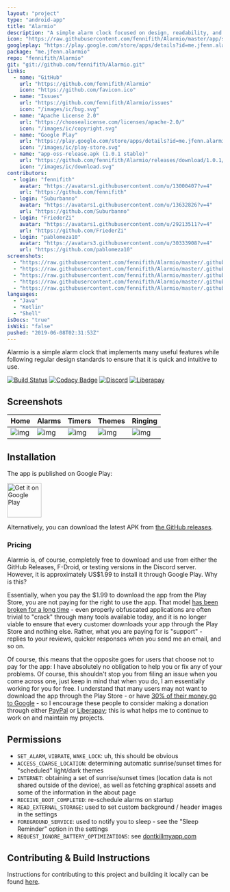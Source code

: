 ```yaml
---
layout: "project"
type: "android-app"
title: "Alarmio"
description: "A simple alarm clock focused on design, readability, and internet radio."
icon: "https://raw.githubusercontent.com/fennifith/Alarmio/master/app/src/main/ic_launcher-web.png"
googleplay: "https://play.google.com/store/apps/details?id=me.jfenn.alarmio"
package: "me.jfenn.alarmio"
repo: "fennifith/Alarmio"
git: "git://github.com/fennifith/Alarmio.git"
links: 
  - name: "GitHub"
    url: "https://github.com/fennifith/Alarmio"
    icon: "https://github.com/favicon.ico"
  - name: "Issues"
    url: "https://github.com/fennifith/Alarmio/issues"
    icon: "/images/ic/bug.svg"
  - name: "Apache License 2.0"
    url: "https://choosealicense.com/licenses/apache-2.0/"
    icon: "/images/ic/copyright.svg"
  - name: "Google Play"
    url: "https://play.google.com/store/apps/details?id=me.jfenn.alarmio"
    icon: "/images/ic/play-store.svg"
  - name: "app-oss-release.apk (1.0.1 stable)"
    url: "https://github.com/fennifith/Alarmio/releases/download/1.0.1/app-oss-release.apk"
    icon: "/images/ic/download.svg"
contributors: 
  - login: "fennifith"
    avatar: "https://avatars1.githubusercontent.com/u/13000407?v=4"
    url: "https://github.com/fennifith"
  - login: "Suburbanno"
    avatar: "https://avatars1.githubusercontent.com/u/13632826?v=4"
    url: "https://github.com/Suburbanno"
  - login: "FriederZi"
    avatar: "https://avatars1.githubusercontent.com/u/29213511?v=4"
    url: "https://github.com/FriederZi"
  - login: "pablomeza10"
    avatar: "https://avatars3.githubusercontent.com/u/30333908?v=4"
    url: "https://github.com/pablomeza10"
screenshots: 
  - "https://raw.githubusercontent.com/fennifith/Alarmio/master/.github/images/home.png"
  - "https://raw.githubusercontent.com/fennifith/Alarmio/master/.github/images/alarms.png"
  - "https://raw.githubusercontent.com/fennifith/Alarmio/master/.github/images/timers.png"
  - "https://raw.githubusercontent.com/fennifith/Alarmio/master/.github/images/themes.png"
  - "https://raw.githubusercontent.com/fennifith/Alarmio/master/.github/images/alert.gif"
languages: 
  - "Java"
  - "Kotlin"
  - "Shell"
isDocs: "true"
isWiki: "false"
pushed: "2019-06-08T02:31:53Z"
---
```


Alarmio is a simple alarm clock that implements many useful features while following regular design standards to ensure that it is quick and intuitive to use.

[![Build Status](https://travis-ci.com/fennifith/Alarmio.svg?branch=master)](https://travis-ci.com/fennifith/Alarmio)
[![Codacy Badge](https://api.codacy.com/project/badge/Grade/e214b14f27464ce39a24539fc0ca27a5)](https://www.codacy.com/app/fennifith/Alarmio?utm_source=github.com&amp;utm_medium=referral&amp;utm_content=fennifith/Alarmio&amp;utm_campaign=Badge_Grade)
[![Discord](https://img.shields.io/discord/514625116706177035.svg?logo=discord&colorB=7289da)](https://discord.gg/kgqJ5hM)
[![Liberapay](https://img.shields.io/badge/liberapay-donate-yellow.svg?logo=liberapay)](https://jfenn.me/links/liberapay)


## Screenshots

| Home | Alarms | Timers | Themes | Ringing |
|------|--------|--------|--------|---------|
| ![img](https://github.com/fennifith/Alarmio/blob/master/./.github/images/home.png?raw=true) | ![img](https://github.com/fennifith/Alarmio/blob/master/./.github/images/alarms.png?raw=true) | ![img](https://github.com/fennifith/Alarmio/blob/master/./.github/images/timers.png?raw=true) | ![img](https://github.com/fennifith/Alarmio/blob/master/./.github/images/themes.png?raw=true) | ![img](https://github.com/fennifith/Alarmio/blob/master/./.github/images/alert.gif?raw=true) |

## Installation

The app is published on Google Play:

[<img src="https://play.google.com/intl/en_us/badges/images/generic/en_badge_web_generic.png"
    alt="Get it on Google Play"
    height="80">](https://play.google.com/store/apps/details?id=me.jfenn.alarmio)

Alternatively, you can download the latest APK from [the GitHub releases](https://github.com/fennifith/Alarmio/blob/master/../../releases/).

### Pricing

Alarmio is, of course, completely free to download and use from either the GitHub Releases, F-Droid, or testing versions in the Discord server. However, it is approximately US$1.99 to install it through Google Play. Why is this?

Essentially, when you pay the $1.99 to download the app from the Play Store, you are not paying for the right to use the app. That model [has been broken for a long time](https://updato.com/android-apps/cracked-android-apps-avoid-get-paid-apps-free) - even properly obfuscated applications are often trivial to "crack" through many tools available today, and it is no longer viable to ensure that every customer downloads your app through the Play Store and nothing else. Rather, what you are paying for is "support" - replies to your reviews, quicker responses when you send me an email, and so on.

Of course, this means that the opposite goes for users that choose not to pay for the app: I have absolutely no obligation to help you or fix any of your problems. Of course, this shouldn't stop you from filing an issue when you come across one, just keep in mind that when you do, I am essentially working for you for free. I understand that many users may not want to download the app through the Play Store - or have [30% of their money go to Google](https://support.google.com/googleplay/android-developer/answer/112622) - so I encourage these people to consider making a donation through either [PayPal](https://jfenn.me/links/paypal) or [Liberapay](https://jfenn.me/links/liberapay); this is what helps me to continue to work on and maintain my projects.

## Permissions

- `SET_ALARM`, `VIBRATE`, `WAKE_LOCK`: uh, this should be obvious
- `ACCESS_COARSE_LOCATION`: determining automatic sunrise/sunset times for "scheduled" light/dark themes
- `INTERNET`: obtaining a set of sunrise/sunset times (location data is not shared outside of the device), as well as fetching graphical assets and some of the information in the about page
- `RECEIVE_BOOT_COMPLETED`: re-schedule alarms on startup
- `READ_EXTERNAL_STORAGE`: used to set custom background / header images in the settings
- `FOREGROUND_SERVICE`: used to notify you to sleep - see the "Sleep Reminder" option in the settings
- `REQUEST_IGNORE_BATTERY_OPTIMIZATIONS`: see [dontkillmyapp.com](https://dontkillmyapp.com/)

## Contributing & Build Instructions

Instructions for contributing to this project and building it locally can be found [here](https://github.com/fennifith/Alarmio/blob/master/./.github/CONTRIBUTING.md).
